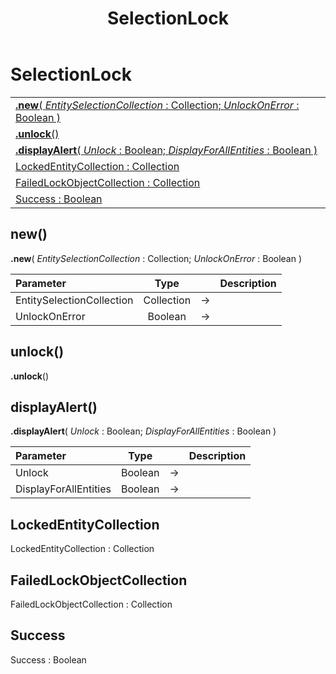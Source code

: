 ﻿---
layout: default
title: SelectionLock
parent: Classes
---

# SelectionLock

|   |
|:---|
|[**.new**( *EntitySelectionCollection* : Collection; *UnlockOnError* : Boolean )](#new)<br>|
|[**.unlock**()](#unlock)<br>|
|[**.displayAlert**( *Unlock* : Boolean; *DisplayForAllEntities* : Boolean )](#displayalert)<br>|
|[LockedEntityCollection : Collection](#lockedentitycollection)<br>|
|[FailedLockObjectCollection : Collection](#failedlockobjectcollection)<br>|
|[Success : Boolean](#success)<br>|


## new()
**.new**( *EntitySelectionCollection* : Collection; *UnlockOnError* : Boolean )

|Parameter|Type|   |Description|
|:---|:---:|:---:|:---:|
|EntitySelectionCollection|Collection|->|<Description>|
|UnlockOnError|Boolean|->|<Description>|

## unlock()
**.unlock**()


## displayAlert()
**.displayAlert**( *Unlock* : Boolean; *DisplayForAllEntities* : Boolean )

|Parameter|Type|   |Description|
|:---|:---:|:---:|:---:|
|Unlock|Boolean|->|<Description>|
|DisplayForAllEntities|Boolean|->|<Description>|

## LockedEntityCollection
LockedEntityCollection : Collection


## FailedLockObjectCollection
FailedLockObjectCollection : Collection


## Success
Success : Boolean

